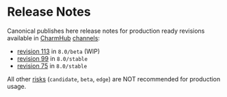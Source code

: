 # Release Notes

Canonical publishes here release notes for production ready revisions available in [CharmHub](https://charmhub.io) [channels](https://juju.is/docs/sdk/channel):


* [revision 113](/t/12221) in `8.0/beta` (WIP)
* [revision 99](/t/11880) in `8.0/stable`
* [revision 75](/t/11879) in `8.0/stable`

All other [risks](https://juju.is/docs/sdk/channel#heading--risk) (`candidate`, `beta`, `edge`) are NOT recommended for production usage.